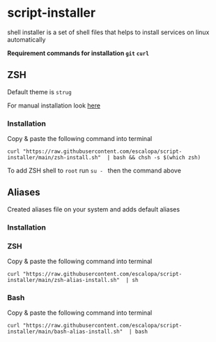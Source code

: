 # script-installer

shell installer is a set of shell files that helps to install services on linux automatically

**Requirement commands for installation `git` `curl`**

## ZSH

Default theme is `strug`

For manual installation look [here](https://www.freecodecamp.org/news/jazz-up-your-zsh-terminal-in-seven-steps-a-visual-guide-e81a8fd59a38/)

### **Installation**

Copy & paste the following command into terminal
```shell
curl "https://raw.githubusercontent.com/escalopa/script-installer/main/zsh-install.sh"  | bash && chsh -s $(which zsh)
```

To add ZSH shell to `root` run `su - ` then the command above

## Aliases

Created aliases file on your system and adds default aliases

### **Installation**

### ZSH

Copy & paste the following command into terminal
```shell
curl "https://raw.githubusercontent.com/escalopa/script-installer/main/zsh-alias-install.sh"  | sh
```

### Bash

Copy & paste the following command into terminal
```shell
curl "https://raw.githubusercontent.com/escalopa/script-installer/main/bash-alias-install.sh"  | bash
```
